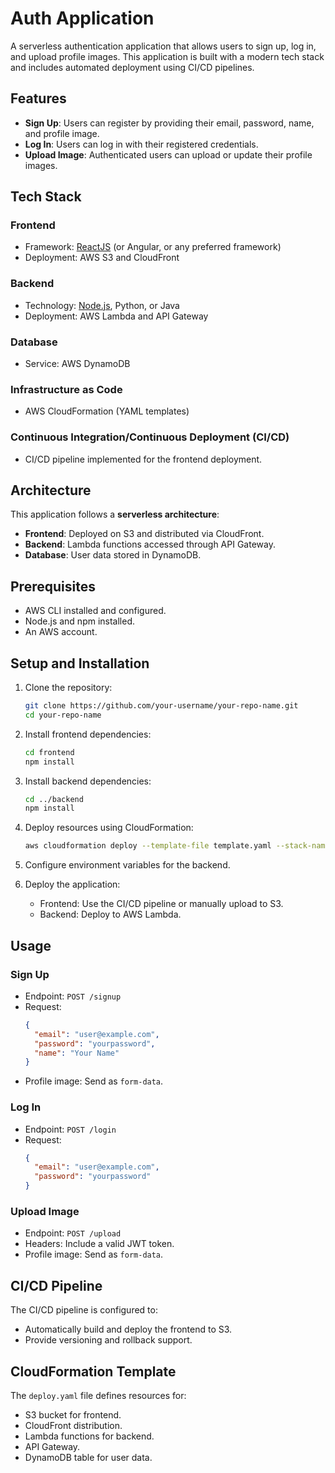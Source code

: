 # Auth Application

A serverless authentication application that allows users to sign up, log in, and upload profile images. This application is built with a modern tech stack and includes automated deployment using CI/CD pipelines.

## Features

- **Sign Up**: Users can register by providing their email, password, name, and profile image.
- **Log In**: Users can log in with their registered credentials.
- **Upload Image**: Authenticated users can upload or update their profile images.

## Tech Stack

### Frontend
- Framework: [ReactJS](https://reactjs.org/) (or Angular, or any preferred framework)
- Deployment: AWS S3 and CloudFront

### Backend
- Technology: [Node.js](https://nodejs.org/), Python, or Java
- Deployment: AWS Lambda and API Gateway

### Database
- Service: AWS DynamoDB

### Infrastructure as Code
- AWS CloudFormation (YAML templates)

### Continuous Integration/Continuous Deployment (CI/CD)
- CI/CD pipeline implemented for the frontend deployment.

## Architecture

This application follows a **serverless architecture**:

- **Frontend**: Deployed on S3 and distributed via CloudFront.
- **Backend**: Lambda functions accessed through API Gateway.
- **Database**: User data stored in DynamoDB.

## Prerequisites

- AWS CLI installed and configured.
- Node.js and npm installed.
- An AWS account.

## Setup and Installation

1. Clone the repository:
   ```bash
   git clone https://github.com/your-username/your-repo-name.git
   cd your-repo-name
   ```

2. Install frontend dependencies:
   ```bash
   cd frontend
   npm install
   ```

3. Install backend dependencies:
   ```bash
   cd ../backend
   npm install
   ```

4. Deploy resources using CloudFormation:
   ```bash
   aws cloudformation deploy --template-file template.yaml --stack-name AuthAppStack
   ```

5. Configure environment variables for the backend.

6. Deploy the application:
   - Frontend: Use the CI/CD pipeline or manually upload to S3.
   - Backend: Deploy to AWS Lambda.

## Usage

### Sign Up
- Endpoint: `POST /signup`
- Request: 
  ```json
  {
    "email": "user@example.com",
    "password": "yourpassword",
    "name": "Your Name"
  }
  ```
- Profile image: Send as `form-data`.

### Log In
- Endpoint: `POST /login`
- Request: 
  ```json
  {
    "email": "user@example.com",
    "password": "yourpassword"
  }
  ```

### Upload Image
- Endpoint: `POST /upload`
- Headers: Include a valid JWT token.
- Profile image: Send as `form-data`.

## CI/CD Pipeline

The CI/CD pipeline is configured to:
- Automatically build and deploy the frontend to S3.
- Provide versioning and rollback support.

## CloudFormation Template

The `deploy.yaml` file defines resources for:
- S3 bucket for frontend.
- CloudFront distribution.
- Lambda functions for backend.
- API Gateway.
- DynamoDB table for user data.

